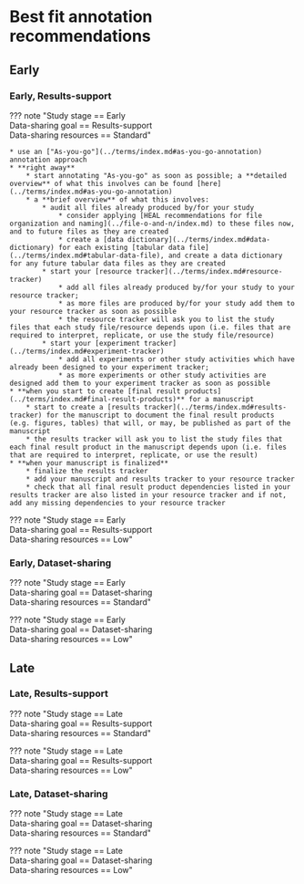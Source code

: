 # Best fit annotation recommendations

## Early

### Early, Results-support

??? note "Study stage == Early <br> Data-sharing goal == Results-support <br> Data-sharing resources == Standard"

        
    * use an ["As-you-go"](../terms/index.md#as-you-go-annotation) annotation approach
    * **right away**
        * start annotating "As-you-go" as soon as possible; a **detailed overview** of what this involves can be found [here](../terms/index.md#as-you-go-annotation)
        * a **brief overview** of what this involves:
            * audit all files already produced by/for your study
                * consider applying [HEAL recommendations for file organization and naming](../file-o-and-n/index.md) to these files now, and to future files as they are created
                * create a [data dictionary](../terms/index.md#data-dictionary) for each existing [tabular data file](../terms/index.md#tabular-data-file), and create a data dictionary for any future tabular data files as they are created
            * start your [resource tracker](../terms/index.md#resource-tracker)
                * add all files already produced by/for your study to your resource tracker; 
                * as more files are produced by/for your study add them to your resource tracker as soon as possible
                * the resource tracker will ask you to list the study files that each study file/resource depends upon (i.e. files that are required to interpret, replicate, or use the study file/resource)
            * start your [experiment tracker](../terms/index.md#experiment-tracker) 
                * add all experiments or other study activities which have already been designed to your experiment tracker; 
                * as more experiments or other study activities are designed add them to your experiment tracker as soon as possible
    * **when you start to create [final result products](../terms/index.md#final-result-products)** for a manuscript
        * start to create a [results tracker](../terms/index.md#results-tracker) for the manuscript to document the final result products (e.g. figures, tables) that will, or may, be published as part of the manuscript
        * the results tracker will ask you to list the study files that each final result product in the manuscript depends upon (i.e. files that are required to interpret, replicate, or use the result) 
    * **when your manuscript is finalized** 
        * finalize the results tracker
        * add your manuscript and results tracker to your resource tracker 
        * check that all final result product dependencies listed in your results tracker are also listed in your resource tracker and if not, add any missing dependencies to your resource tracker    

??? note "Study stage == Early <br> Data-sharing goal == Results-support <br> Data-sharing resources == Low"

### Early, Dataset-sharing

??? note "Study stage == Early <br> Data-sharing goal == Dataset-sharing <br> Data-sharing resources == Standard"

??? note "Study stage == Early <br> Data-sharing goal == Dataset-sharing <br> Data-sharing resources == Low"

## Late

### Late, Results-support

??? note "Study stage == Late <br> Data-sharing goal == Results-support <br> Data-sharing resources == Standard"

??? note "Study stage == Late <br> Data-sharing goal == Results-support <br> Data-sharing resources == Low"

### Late, Dataset-sharing

??? note "Study stage == Late <br> Data-sharing goal == Dataset-sharing <br> Data-sharing resources == Standard"

??? note "Study stage == Late <br> Data-sharing goal == Dataset-sharing <br> Data-sharing resources == Low"